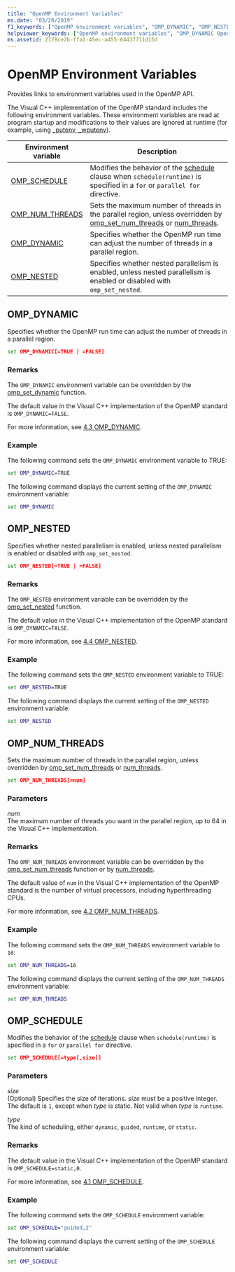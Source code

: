 ```yaml
---
title: "OpenMP Environment Variables"
ms.date: "03/20/2019"
f1_keywords: ["OpenMP environment variables", "OMP_DYNAMIC", "OMP_NESTED", "OMP_NUM_THREADS", "OMP_SCHEDULE"]
helpviewer_keywords: ["OpenMP environment variables", "OMP_DYNAMIC OpenMP environment variable", "OMP_NESTED OpenMP environment variable", "OMP_NUM_THREADS OpenMP environment variable", "OMP_SCHEDULE OpenMP environment variable"]
ms.assetid: 2178ce2b-ffa1-45ec-a455-64437711d15d
---
```

# OpenMP Environment Variables

Provides links to environment variables used in the OpenMP API.

The Visual C++ implementation of the OpenMP standard includes the following environment variables. These environment variables are read at program startup and modifications to their values are ignored at runtime (for example, using [_putenv, _wputenv](../../../c-runtime-library/reference/putenv-wputenv.md)).

|Environment variable|Description|
|--------------------|-----------|
|[OMP_SCHEDULE](#omp-schedule)|Modifies the behavior of the [schedule](openmp-clauses.md#schedule) clause when `schedule(runtime)` is specified in a `for` or `parallel for` directive.|
|[OMP_NUM_THREADS](#omp-num-threads)|Sets the maximum number of threads in the parallel region, unless overridden by [omp_set_num_threads](openmp-functions.md#omp-set-num-threads) or [num_threads](openmp-clauses.md#num-threads).|
|[OMP_DYNAMIC](#omp-dynamic)|Specifies whether the OpenMP run time can adjust the number of threads in a parallel region.|
|[OMP_NESTED](#omp-nested)|Specifies whether nested parallelism is enabled, unless nested parallelism is enabled or disabled with `omp_set_nested`.|

## <a name="omp-dynamic"></a>OMP_DYNAMIC

Specifies whether the OpenMP run time can adjust the number of threads in a parallel region.

```cmd
set OMP_DYNAMIC[=TRUE | =FALSE]
```

### Remarks

The `OMP_DYNAMIC` environment variable can be overridden by the [omp_set_dynamic](openmp-functions.md#omp-set-dynamic) function.

The default value in the Visual C++ implementation of the OpenMP standard is `OMP_DYNAMIC=FALSE`.

For more information, see [4.3 OMP_DYNAMIC](../../../parallel/openmp/4-3-omp-dynamic.md).

### Example

The following command sets the `OMP_DYNAMIC` environment variable to TRUE:

```cmd
set OMP_DYNAMIC=TRUE
```

The following command displays the current setting of the `OMP_DYNAMIC` environment variable:

```cmd
set OMP_DYNAMIC
```

## <a name="omp-nested"></a>OMP_NESTED

Specifies whether nested parallelism is enabled, unless nested parallelism is enabled or disabled with `omp_set_nested`.

```cmd
set OMP_NESTED[=TRUE | =FALSE]
```

### Remarks

The `OMP_NESTED` environment variable can be overridden by the [omp_set_nested](openmp-functions.md#omp-set-nested) function.

The default value in the Visual C++ implementation of the OpenMP standard is `OMP_DYNAMIC=FALSE`.

For more information, see [4.4 OMP_NESTED](../../../parallel/openmp/4-4-omp-nested.md).

### Example

The following command sets the `OMP_NESTED` environment variable to TRUE:

```cmd
set OMP_NESTED=TRUE
```

The following command displays the current setting of the `OMP_NESTED` environment variable:

```cmd
set OMP_NESTED
```

## <a name="omp-num-threads"></a>OMP_NUM_THREADS

Sets the maximum number of threads in the parallel region, unless overridden by [omp_set_num_threads](openmp-functions.md#omp-set-num-threads) or [num_threads](openmp-clauses.md#num-threads).

```cmd
set OMP_NUM_THREADS[=num]
```

### Parameters

*num*<br/>
The maximum number of threads you want in the parallel region, up to 64 in the Visual C++ implementation.

### Remarks

The `OMP_NUM_THREADS` environment variable can be overridden by the [omp_set_num_threads](openmp-functions.md#omp-set-num-threads) function or by [num_threads](openmp-clauses.md#num-threads).

The default value of `num` in the Visual C++ implementation of the OpenMP standard is the number of virtual processors, including hyperthreading CPUs.

For more information, see [4.2 OMP_NUM_THREADS](../../../parallel/openmp/4-2-omp-num-threads.md).

### Example

The following command sets the `OMP_NUM_THREADS` environment variable to `16`:

```cmd
set OMP_NUM_THREADS=16
```

The following command displays the current setting of the `OMP_NUM_THREADS` environment variable:

```cmd
set OMP_NUM_THREADS
```

## <a name="omp-schedule"></a>OMP_SCHEDULE

Modifies the behavior of the [schedule](openmp-clauses.md#schedule) clause when `schedule(runtime)` is specified in a `for` or `parallel for` directive.

```cmd
set OMP_SCHEDULE[=type[,size]]
```

### Parameters

*size*<br/>
(Optional) Specifies the size of iterations. *size* must be a positive integer. The default is `1`, except when *type* is static. Not valid when *type* is `runtime`.

*type*<br/>
The kind of scheduling, either `dynamic`, `guided`, `runtime`, or `static`.

### Remarks

The default value in the Visual C++ implementation of the OpenMP standard is `OMP_SCHEDULE=static,0`.

For more information, see [4.1 OMP_SCHEDULE](../../../parallel/openmp/4-1-omp-schedule.md).

### Example

The following command sets the `OMP_SCHEDULE` environment variable:

```cmd
set OMP_SCHEDULE="guided,2"
```

The following command displays the current setting of the `OMP_SCHEDULE` environment variable:

```cmd
set OMP_SCHEDULE
```
